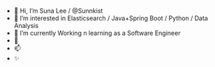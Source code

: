 - 👋 Hi, I’m Suna Lee / @Sunnkist
- 👀 I’m interested in Elasticsearch / Java+Spring Boot / Python / Data Analysis
- 🌱 I’m currently Working n learning as a Software Engineer
- 💞️ 
- 📫 
- ✨ 


